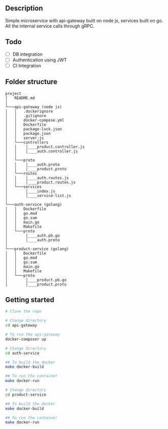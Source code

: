 ## Description ##
Simple microservice with api-gateway built on node js, services built on go. All the internal service calls through gRPC.

## Todo ##

- [ ] DB integration
- [ ] Authentication using JWT
- [ ] CI Integration

## Folder structure ##

```
project
│   README.md 
│
└───api-gateway (node js)
│   │   .dockerignore
│   │   .gitignore
│   │   docker-compose.yml
│   │   Dockerfile
│   │   package-lock.json
│   │   package.json
│   │   server.js
│   └───controllers
│   │    │____product.controller.js
│   │    │____auth.controller.js
│   │
│   └───proto
│   │    │____auth.proto
│   │    │____product.proto
│   └───routes
│   │    │____auth.routes.js
│   │    │____product.routes.js
│   └───services
│        │____index.js
│        │____service-list.js
│   
└───auth-service (golang)
│   │   Dockerfile
│   │   go.mod
│   │   go.sum
│   │   main.go
│   │   Makefile
│   └───proto
│        │____auth.pb.go
│        │____auth.proto
│   
└───product-service (golang)
│   │   Dockerfile
│   │   go.mod
│   │   go.sum
│   │   main.go
│   │   Makefile
│   └───proto
│        │____product.pb.go
│        │____product.proto
```

## Getting started ##


```bash
# Clone the repo

# Change directory
cd api-gateway

# To run the api-gateway
docker-composer up

# Change directory
cd auth-service

## To build the docker
make docker-build

## To run the container
make docker-run

# Change directory
cd product-service

## To build the docker
make docker-build

## To run the container
make docker-run

```